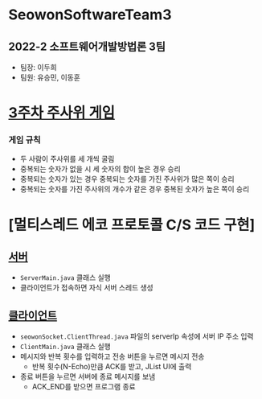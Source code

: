# SeowonSoftwareTeam3

## 2022-2 소프트웨어개발방법론 3팀

+ 팀장: 이두희
+ 팀원: 유승민, 이동훈

# [3주차 주사위 게임](https://github.com/lDooh/SeowonSoftwareTeam3/tree/main/DiceProject)

### 게임 규칙
+ 두 사람이 주사위를 세 개씩 굴림
+ 중복되는 숫자가 없을 시 세 숫자의 합이 높은 경우 승리
+ 중복되는 숫자가 있는 경우 중복되는 숫자를 가진 주사위가 많은 쪽이 승리
+ 중복되는 숫자를 가진 주사위의 개수가 같은 경우 중복된 숫자가 높은 쪽이 승리

# [멀티스레드 에코 프로토콜 C/S 코드 구현]

## [서버](https://github.com/lDooh/SeowonSoftwareTeam3/tree/main/EchoProtocolServer)
+ `ServerMain.java` 클래스 실행
+ 클라이언트가 접속하면 자식 서버 스레드 생성

## [클라이언트](https://github.com/lDooh/SeowonSoftwareTeam3/tree/main/EchoProtocolProject)
+ `seowonSocket.ClientThread.java` 파일의 serverIp 속성에 서버 IP 주소 입력
+ `ClientMain.java` 클래스 실행
+ 메시지와 반복 횟수를 입력하고 전송 버튼을 누르면 메시지 전송
  + 반복 횟수(N-Echo)만큼 ACK를 받고, JList UI에 출력
+ 종료 버튼을 누르면 서버에 종료 메시지를 보냄
  + ACK_END를 받으면 프로그램 종료
